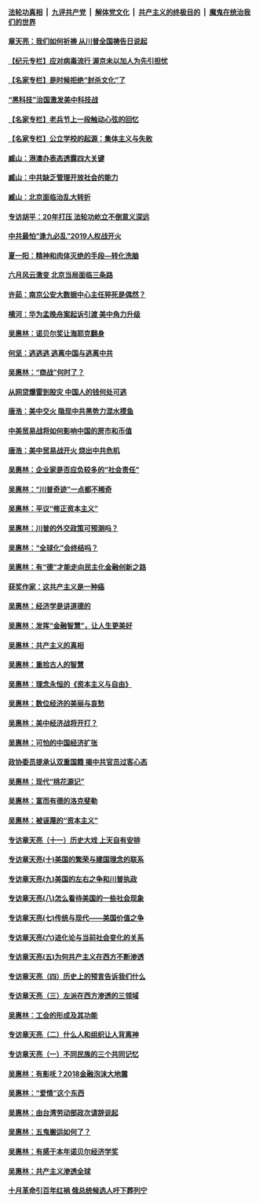####  [法轮功真相](../../../../basic/blob/master/README.md?t=06081601) &nbsp;|&nbsp; [九评共产党](../../../../9ping.md/blob/master/README.md?t=06081601) &nbsp;|&nbsp; [解体党文化](../../../../jtdwh.md/blob/master/README.md?t=06081601)  &nbsp;|&nbsp; [共产主义的终极目的](../../../../gczydzjmd.md/blob/master/README.md?t=06081601) &nbsp;|&nbsp; [魔鬼在统治我们的世界](../../../../mgztzwmdsj.md/blob/master/README.md?t=06081601) 

#### [章天亮：我们如何祈祷 从川普全国祷告日说起](../pages/nsc423/n11944627.md?t=06081601) 

#### [【纪元专栏】应对病毒流行 渥京未以加人为先引担忧](../pages/nsc423/n11875714.md?t=06081601) 

#### [【名家专栏】是时候拒绝“封杀文化”了](../pages/nsc423/n11814093.md?t=06081601) 

#### [“黑科技”治国激发美中科技战](../pages/nsc423/n11638056.md?t=06081601) 

#### [【名家专栏】老兵节上一段触动心弦的回忆](../pages/nsc423/n11646016.md?t=06081601) 

#### [【名家专栏】公立学校的起源：集体主义与失败](../pages/nsc423/n11601833.md?t=06081601) 

#### [臧山：港澳办表态透露四大关键](../pages/nsc423/n11421628.md?t=06081601) 

#### [臧山：中共缺乏管理开放社会的能力](../pages/nsc423/n11407457.md?t=06081601) 

#### [臧山：北京面临治乱大转折](../pages/nsc423/n11406895.md?t=06081601) 

#### [专访胡平：20年打压 法轮功屹立不倒意义深远](../pages/nsc423/n11398800.md?t=06081601) 

#### [中共最怕“逢九必乱”2019人权战开火](../pages/nsc423/n11385248.md?t=06081601) 

#### [夏一阳：精神和肉体灭绝的手段—转化洗脑](../pages/nsc423/n11368250.md?t=06081601) 

#### [六月风云激变 北京当局面临三条路](../pages/nsc423/n11313668.md?t=06081601) 

#### [许茹：南京公安大数据中心主任猝死是偶然？](../pages/nsc423/n11064744.md?t=06081601) 

#### [横河：华为孟晚舟案起诉引渡 美中角力升级](../pages/nsc423/n11027230.md?t=06081601) 

#### [吴惠林：诺贝尔奖让海耶克翻身](../pages/nsc423/n10890049.md?t=06081601) 

#### [何坚：逃逃逃 逃离中国与逃离中共](../pages/nsc423/n10592891.md?t=06081601) 

#### [吴惠林：“商战”何时了？](../pages/nsc423/n10573558.md?t=06081601) 

#### [从网贷爆雷到股灾 中国人的钱何处可逃](../pages/nsc423/n10572800.md?t=06081601) 

#### [唐浩：美中交火 隐现中共黑势力混水摸鱼](../pages/nsc423/n10544040.md?t=06081601) 

#### [中美贸易战将如何影响中国的房市和币值](../pages/nsc423/n10543697.md?t=06081601) 

#### [唐浩：美中贸易战开火 烧出中共危机](../pages/nsc423/n10540126.md?t=06081601) 

#### [吴惠林：企业家是否应负较多的“社会责任”](../pages/nsc423/n10535022.md?t=06081601) 

#### [吴惠林：“川普奇迹”一点都不稀奇](../pages/nsc423/n10512808.md?t=06081601) 

#### [吴惠林：平议“修正资本主义”](../pages/nsc423/n10495724.md?t=06081601) 

#### [吴惠林：川普的外交政策可预测吗？](../pages/nsc423/n10462387.md?t=06081601) 

#### [吴惠林：“全球化”会终结吗？](../pages/nsc423/n10452838.md?t=06081601) 

#### [吴惠林：有“德”才能走向民主化金融创新之路](../pages/nsc423/n10432292.md?t=06081601) 

#### [获奖作家：这共产主义是一种癌](../pages/nsc423/n10431541.md?t=06081601) 

#### [吴惠林：经济学是讲道德的](../pages/nsc423/n10398014.md?t=06081601) 

#### [吴惠林：发挥“金融智慧”，让人生更美好](../pages/nsc423/n10375019.md?t=06081601) 

#### [吴惠林：共产主义的真相](../pages/nsc423/n10351394.md?t=06081601) 

#### [吴惠林：重拾古人的智慧](../pages/nsc423/n10337691.md?t=06081601) 

#### [吴惠林：理念永恒的《资本主义与自由》](../pages/nsc423/n10316274.md?t=06081601) 

#### [吴惠林：数位经济的美丽与哀愁](../pages/nsc423/n10292946.md?t=06081601) 

#### [吴惠林：美中经济战将开打？](../pages/nsc423/n10258825.md?t=06081601) 

#### [吴惠林：可怕的中国经济扩张](../pages/nsc423/n10219147.md?t=06081601) 

#### [政协委员提承认双重国籍 揭中共官员过客心态](../pages/nsc423/n10208809.md?t=06081601) 

#### [吴惠林：现代“桃花源记”](../pages/nsc423/n10185234.md?t=06081601) 

#### [吴惠林：富而有德的洛克斐勒](../pages/nsc423/n10142264.md?t=06081601) 

#### [吴惠林：被诬蔑的“资本主义”](../pages/nsc423/n10124816.md?t=06081601) 

#### [专访章天亮（十一）历史大戏 上天自有安排](../pages/nsc423/n10094905.md?t=06081601) 

#### [专访章天亮(十)美国的繁荣与建国理念的联系](../pages/nsc423/n10094899.md?t=06081601) 

#### [专访章天亮(九)美国的左右之争和川普执政](../pages/nsc423/n10094889.md?t=06081601) 

#### [专访章天亮(八)怎么看待美国的一些社会现象](../pages/nsc423/n10094857.md?t=06081601) 

#### [专访章天亮(七)传统与现代——美国价值之争](../pages/nsc423/n10093140.md?t=06081601) 

#### [专访章天亮(六)进化论与当前社会变化的关系](../pages/nsc423/n10092036.md?t=06081601) 

#### [专访章天亮(五)为何共产主义在西方不断渗透](../pages/nsc423/n10083620.md?t=06081601) 

#### [专访章天亮（四）历史上的预言告诉我们什么](../pages/nsc423/n10083606.md?t=06081601) 

#### [专访章天亮（三）左派在西方渗透的三领域](../pages/nsc423/n10081115.md?t=06081601) 

#### [吴惠林：工会的形成及其功能](../pages/nsc423/n10080633.md?t=06081601) 

#### [专访章天亮（二）什么人和组织让人背离神](../pages/nsc423/n10076637.md?t=06081601) 

#### [专访章天亮（一）不同民族的三个共同记忆](../pages/nsc423/n10074188.md?t=06081601) 

#### [吴惠林：有影呒？2018金融泡沫大地震](../pages/nsc423/n10040534.md?t=06081601) 

#### [吴惠林：“爱情”这个东西](../pages/nsc423/n10019423.md?t=06081601) 

#### [吴惠林：由台湾劳动部政次请辞说起](../pages/nsc423/n9979679.md?t=06081601) 

#### [吴惠林：五鬼搬运如何了？](../pages/nsc423/n9925338.md?t=06081601) 

#### [吴惠林：有感于本年诺贝尔经济学奖](../pages/nsc423/n9871883.md?t=06081601) 

#### [吴惠林：共产主义渗透全球](../pages/nsc423/n9812748.md?t=06081601) 

#### [十月革命引百年红祸 俄总统候选人吁下葬列宁](../pages/nsc423/n9810182.md?t=06081601) 

